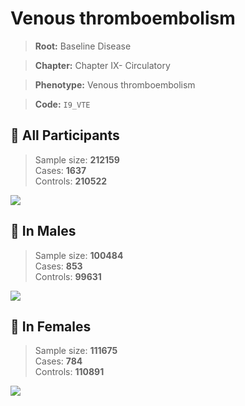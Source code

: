 # Venous thromboembolism

> **Root:** Baseline Disease  

> **Chapter:** Chapter IX- Circulatory  

> **Phenotype:** Venous thromboembolism  

> **Code:** `I9_VTE`

## 🧪 All Participants  
> Sample size: **212159**  
> Cases: **1637**  
> Controls: **210522**
<img src="/Disease/Figures/ALL/Baseline/I9_VTE.png"/>
<CsvTable src="/public/Disease/Data/ALL/Baseline/LG_I9_VTE.csv" label="🔍 View full results" />

## 👨 In Males  
> Sample size: **100484**  
> Cases: **853**  
> Controls: **99631**
<img src="/Disease/Figures/Male/Baseline/I9_VTE.png"/>
<CsvTable src="/public/Disease/Data/Male/Baseline/LG_I9_VTE.csv" label="🔍 View full results" />

## 👩 In Females  
> Sample size: **111675**  
> Cases: **784**  
> Controls: **110891**
<img src="/Disease/Figures/Female/Baseline/I9_VTE.png"/>
<CsvTable src="/public/Disease/Data/Female/Baseline/LG_I9_VTE.csv" label="🔍 View full results" />
